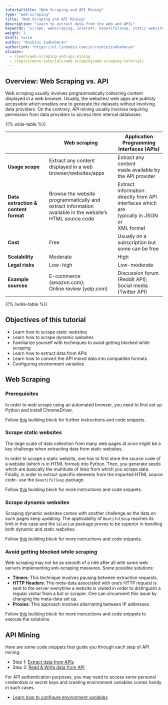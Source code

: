 ```yaml
---
tutorialtitle: "Web Scraping and API Mining"
type: "web-scraping"
title: "Web Scraping and API Mining"
description: "Learn to extract data from the web and APIs"
keywords: "scrape, webscraping, internet, beautifulsoup, static website, dynamic website, website, api, application programming interface"
weight: 1
draft: false
author: "Roshini Sudhaharan"
authorlink: "https://nl.linkedin.com/in/roshinisudhaharan"
aliases:
  - /learn/web-scraping-and-api-mining
  - /topics/more-tutorials/web-scraping/web-scraping-tutorial/
---
```


## Overview: Web Scraping vs. API

Web scraping usually involves programmatically collecting content displayed in a web browser. Usually, the websites/ web apps are publicly accessible which enables one to generate the datasets without involving data providers.
On the contrary, API mining usually involves requiring permission from data providers to access their internal databases.

{{% wide-table %}}

|  | Web scraping | Application <br> Programming <br> Interfaces (APIs) |
| --- | --- | --- |
| **Usage scope** | Extract any content <br> displayed in a web <br> browser/websites/apps | Extract any content <br> made available by <br> the API provider |
| **Data extraction & <br> content format** | Browse the website <br> programmatically and <br> extract information <br> available in the website’s <br> HTML source code | Extract information <br> directly from API <br> interfaces which are <br> typically in JSON or <br> XML format |
| **Cost** | Free | Usually on a <br> subscription but <br>  some can be free |
| **Scalability** | Moderate | High |
| **Legal risks** | Low-high | Low-moderate |
| **Example sources** | E-commerce (amazon.com); <br> Online review (yelp.com) | Discussion forum <br> (Reddit API); <br> Social media <br> (Twitter API) |

{{% /wide-table %}}

## Objectives of this tutorial
- Learn how to scrape static websites
- Learn how to scrape dynamic websites
- Familiarize yourself with techniques to avoid getting blocked while scraping
- Learn how to extract data from APIs
- Learn how to convert the API mined data into compatible formats
- Configuring environment variables


## Web Scraping

### Prerequisites
In order to web scrape using an automated browser, you need to first set up Python and install ChromeDriver.

Follow [this](/configure/python-for-scraping) building block for further instructions and code snippets.

### Scrape static websites
The large scale of data collection from many web pages at once might be a key challenge when extracting data from static websites.

In order to scrape a static website, one has to first store the source code of a website (which is in HTML format) into Python. Then, you generate seeds which are basically the multitude of links from which you scrape data. Finally, in order to extract specific elements from the imported HTML source code- use the `BeautifulSoup` package.

Follow [this](/scrape/static-website) building block for more instructions and code snippets.

### Scrape dynamic websites
Scraping dynamic websites comes with another challenge as the data on such pages keep updating. The applicability of `BeatifulSoup` reaches its limit in this case and the `Selenium` package proves to be superior in handling both dynamic and static websites.

Follow [this](/scrape/dynamic-website) building block for more instructions and code snippets.

### Avoid getting blocked while scraping
Web scraping may not be as smooth of a ride after all with some web servers implementing anti-scraping measures. Some possible solutions:

- **Timers**: This technique involves pausing between extraction requests.
- **HTTP Headers**: The meta-data associated with one’s HTTP request is sent to the server everytime a website is visited in order to distinguish a regular visitor from a bot or scraper. One can circumvent this issue by changing the meta-data set up.
- **Proxies**: This approach involves alternating between IP addresses.

Follow [this](/scrape/avoid-getting-blocked) building block for more instructions and code snippets to execute the solutions.

## API Mining
Here are some code snippets that guide you through each step of API mining:

- Step 1: [Extract data from APIs](/collect-data/extract-data-api)
- Step 2: [Read & Write data from API](/collect-data/read-write-data-api)


For API authentication purposes, you may need to access some personal credentials or secret keys and creating environment variables comes handy in such cases.
- [Learn how to configure environment variables](/configure/environment-variables)
